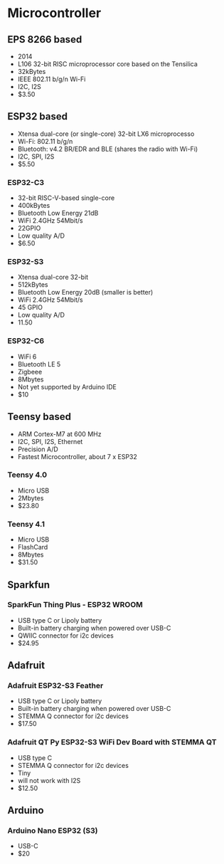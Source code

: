 # Microcontroller

## EPS 8266 based
- 2014
- L106 32-bit RISC microprocessor core based on the Tensilica
- 32kBytes
- IEEE 802.11 b/g/n Wi-Fi
- I2C, I2S
- $3.50

## ESP32 based
- Xtensa dual-core (or single-core) 32-bit LX6 microprocesso
- Wi-Fi: 802.11 b/g/n
- Bluetooth: v4.2 BR/EDR and BLE (shares the radio with Wi-Fi)
- I2C, SPI, I2S
- $5.50
  
### ESP32-C3
- 32-bit RISC-V-based single-core
- 400kBytes
- Bluetooth Low Energy 21dB
- WiFi 2.4GHz 54Mbit/s
- 22GPIO
- Low quality A/D
- $6.50
  
### ESP32-S3
- Xtensa dual-core 32-bit 
- 512kBytes
- Bluetooth Low Energy 20dB (smaller is better)
- WiFi 2.4GHz 54Mbit/s
- 45 GPIO
- Low quality A/D
- 11.50
  
### ESP32-C6
- WiFi 6
- Bluetooth LE 5
- Zigbeee
- 8Mbytes
- Not yet supported by Arduino IDE
- $10
  
## Teensy based
- ARM Cortex-M7 at 600 MHz
- I2C, SPI, I2S, Ethernet
- Precision A/D
- Fastest Microcontroller, about 7 x ESP32

### Teensy 4.0
- Micro USB
- 2Mbytes
- $23.80

### Teensy 4.1
- Micro USB
- FlashCard
- 8Mbytes
- $31.50

## Sparkfun

### SparkFun Thing Plus - ESP32 WROOM
- USB type C or Lipoly battery
- Built-in battery charging when powered over USB-C
- QWIIC connector for i2c devices
- $24.95

## Adafruit

### Adafruit ESP32-S3 Feather
- USB type C or Lipoly battery
- Built-in battery charging when powered over USB-C
- STEMMA Q connector for i2c devices
- $17.50

### Adafruit QT Py ESP32-S3 WiFi Dev Board with STEMMA QT
- USB type C
- STEMMA Q connector for i2c devices
- Tiny
- will not work with I2S
- $12.50

## Arduino

### Arduino Nano ESP32 (S3)
- USB-C
- $20
